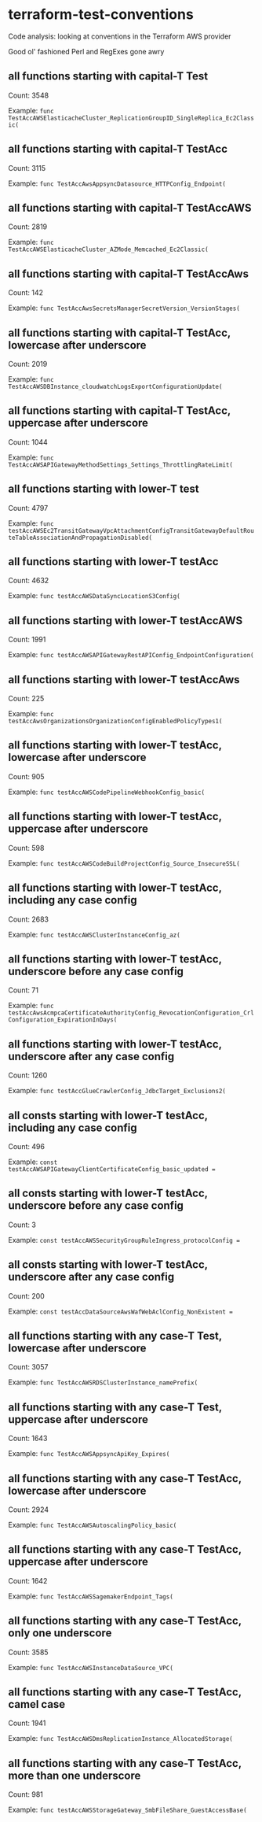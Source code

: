 # terraform-test-conventions
Code analysis: looking at conventions in the Terraform AWS provider

Good ol' fashioned Perl and RegExes gone awry

## all functions starting with capital-T Test

Count: 3548

Example: `func TestAccAWSElasticacheCluster_ReplicationGroupID_SingleReplica_Ec2Classic(`

## all functions starting with capital-T TestAcc

Count: 3115

Example: `func TestAccAwsAppsyncDatasource_HTTPConfig_Endpoint(`

## all functions starting with capital-T TestAccAWS

Count: 2819

Example: `func TestAccAWSElasticacheCluster_AZMode_Memcached_Ec2Classic(`

## all functions starting with capital-T TestAccAws

Count: 142

Example: `func TestAccAwsSecretsManagerSecretVersion_VersionStages(`

## all functions starting with capital-T TestAcc, lowercase after underscore

Count: 2019

Example: `func TestAccAWSDBInstance_cloudwatchLogsExportConfigurationUpdate(`

## all functions starting with capital-T TestAcc, uppercase after underscore

Count: 1044

Example: `func TestAccAWSAPIGatewayMethodSettings_Settings_ThrottlingRateLimit(`

## all functions starting with lower-T test

Count: 4797

Example: `func testAccAWSEc2TransitGatewayVpcAttachmentConfigTransitGatewayDefaultRouteTableAssociationAndPropagationDisabled(`

## all functions starting with lower-T testAcc

Count: 4632

Example: `func testAccAWSDataSyncLocationS3Config(`

## all functions starting with lower-T testAccAWS

Count: 1991

Example: `func testAccAWSAPIGatewayRestAPIConfig_EndpointConfiguration(`

## all functions starting with lower-T testAccAws

Count: 225

Example: `func testAccAwsOrganizationsOrganizationConfigEnabledPolicyTypes1(`

## all functions starting with lower-T testAcc, lowercase after underscore

Count: 905

Example: `func testAccAWSCodePipelineWebhookConfig_basic(`

## all functions starting with lower-T testAcc, uppercase after underscore

Count: 598

Example: `func testAccAWSCodeBuildProjectConfig_Source_InsecureSSL(`

## all functions starting with lower-T testAcc, including any case config

Count: 2683

Example: `func testAccAWSClusterInstanceConfig_az(`

## all functions starting with lower-T testAcc, underscore before any case config

Count: 71

Example: `func testAccAwsAcmpcaCertificateAuthorityConfig_RevocationConfiguration_CrlConfiguration_ExpirationInDays(`

## all functions starting with lower-T testAcc, underscore after any case config

Count: 1260

Example: `func testAccGlueCrawlerConfig_JdbcTarget_Exclusions2(`

## all consts starting with lower-T testAcc, including any case config

Count: 496

Example: `const testAccAWSAPIGatewayClientCertificateConfig_basic_updated =`

## all consts starting with lower-T testAcc, underscore before any case config

Count: 3

Example: `const testAccAWSSecurityGroupRuleIngress_protocolConfig =`

## all consts starting with lower-T testAcc, underscore after any case config

Count: 200

Example: `const testAccDataSourceAwsWafWebAclConfig_NonExistent =`

## all functions starting with any case-T Test, lowercase after underscore

Count: 3057

Example: `func TestAccAWSRDSClusterInstance_namePrefix(`

## all functions starting with any case-T Test, uppercase after underscore

Count: 1643

Example: `func TestAccAWSAppsyncApiKey_Expires(`

## all functions starting with any case-T TestAcc, lowercase after underscore

Count: 2924

Example: `func TestAccAWSAutoscalingPolicy_basic(`

## all functions starting with any case-T TestAcc, uppercase after underscore

Count: 1642

Example: `func TestAccAWSSagemakerEndpoint_Tags(`

## all functions starting with any case-T TestAcc, only one underscore

Count: 3585

Example: `func TestAccAWSInstanceDataSource_VPC(`

## all functions starting with any case-T TestAcc, camel case

Count: 1941

Example: `func TestAccAWSDmsReplicationInstance_AllocatedStorage(`

## all functions starting with any case-T TestAcc, more than one underscore

Count: 981

Example: `func testAccAWSStorageGateway_SmbFileShare_GuestAccessBase(`


